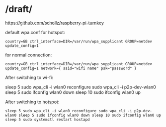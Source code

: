 # /draft/

https://github.com/schollz/raspberry-pi-turnkey

default wpa.conf for hotspot:

`country=GB
ctrl_interface=DIR=/var/run/wpa_supplicant GROUP=netdev
update_config=1`

for normal connection:

`country=GB
ctrl_interface=DIR=/var/run/wpa_supplicant GROUP=netdev
update_config=1
network={
    ssid="wifi name"
    psk="password"
}`


After switching to wi-fi:

sleep 5
sudo wpa_cli -i wlan0 reconfigure
sudo wpa_cli -i p2p-dev-wlan0
sleep 5
sudo ifconfig wlan0 down
sleep 10
sudo ifconfig wlan0 up


After switching to hotspot:

`sleep 5
sudo wpa_cli -i wlan0 reconfigure
sudo wpa_cli -i p2p-dev-wlan0
sleep 5
sudo ifconfig wlan0 down
sleep 10
sudo ifconfig wlan0 up
sleep 5
sudo systemctl restart hostapd`
